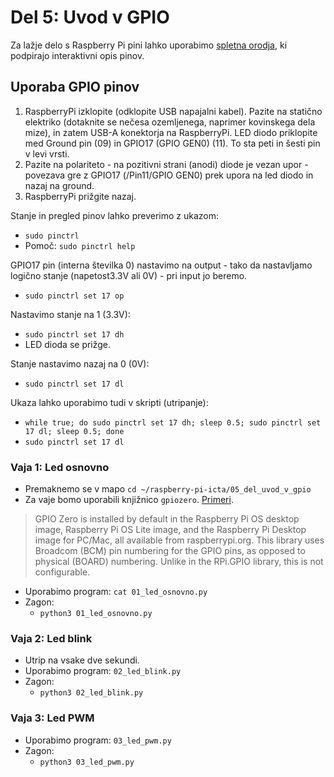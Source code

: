 # Del 5: Uvod v GPIO

Za lažje delo s Raspberry Pi pini lahko uporabimo [spletna orodja](https://pinout.xyz/), ki podpirajo interaktivni opis pinov.

## Uporaba GPIO pinov
1. RaspberryPi izklopite (odklopite USB napajalni kabel). Pazite na statično elektriko (dotaknite se nečesa ozemljenega, naprimer kovinskega dela mize), in zatem USB-A konektorja na RaspberryPi. LED diodo priklopite med Ground pin (09) in GPIO17 (GPIO GEN0) (11). To sta peti in šesti pin v levi vrsti.
2. Pazite na polariteto - na pozitivni strani (anodi) diode je vezan upor - povezava gre z GPIO17 (/Pin11/GPIO GEN0) prek upora na led diodo in nazaj na ground.
3. RaspberryPi prižgite nazaj.

Stanje in pregled pinov lahko preverimo z ukazom:
- `sudo pinctrl`
- Pomoč: `sudo pinctrl help`

GPIO17 pin (interna številka 0) nastavimo na output - tako da nastavljamo logično stanje (napetost3.3V ali 0V) - pri input jo beremo.
- `sudo pinctrl set 17 op`

Nastavimo stanje na 1 (3.3V):
- `sudo pinctrl set 17 dh`
- LED dioda se prižge.

Stanje nastavimo nazaj na 0 (0V):
- `sudo pinctrl set 17 dl`

Ukaza lahko uporabimo tudi v skripti (utripanje):
- `while true; do sudo pinctrl set 17 dh; sleep 0.5; sudo pinctrl set 17 dl; sleep 0.5; done`
- `sudo pinctrl set 17 dl`


### Vaja 1: Led osnovno
- Premaknemo se v mapo `cd ~/raspberry-pi-icta/05_del_uvod_v_gpio`
- Za vaje bomo uporabili knjižnico `gpiozero`. [Primeri](https://gpiozero.readthedocs.io/en/latest/recipes.html).

> GPIO Zero is installed by default in the Raspberry Pi OS desktop image, Raspberry Pi OS Lite image, and the Raspberry Pi Desktop image for PC/Mac, all available from raspberrypi.org. This library uses Broadcom (BCM) pin numbering for the GPIO pins, as opposed to physical (BOARD) numbering. Unlike in the RPi.GPIO library, this is not configurable.

- Uporabimo program: `cat 01_led_osnovno.py`
- Zagon:
    - `python3 01_led_osnovno.py`

### Vaja 2: Led blink
- Utrip na vsake dve sekundi.
- Uporabimo program: `02_led_blink.py`
- Zagon:
    - `python3 02_led_blink.py`

### Vaja 3: Led PWM
- Uporabimo program: `03_led_pwm.py`
- Zagon:
    - `python3 03_led_pwm.py`
